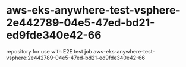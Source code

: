 # aws-eks-anywhere-test-vsphere-2e442789-04e5-47ed-bd21-ed9fde340e42-66
repository for use with E2E test job aws-eks-anywhere-test-vsphere:2e442789-04e5-47ed-bd21-ed9fde340e42-66
